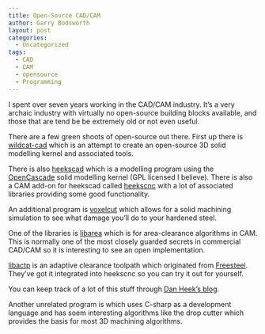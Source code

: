 ```yaml
---
title: Open-Source CAD/CAM
author: Garry Bodsworth
layout: post
categories:
  - Uncategorized
tags:
  - CAD
  - CAM
  - opensource
  - Programming
---
```

I spent over seven years working in the CAD/CAM industry. It&#8217;s a very archaic industry with virtually no open-source building blocks available, and those that are tend be be extremely old or not even useful.

There are a few green shoots of open-source out there. First up there is [wildcat-cad][1] which is an attempt to create an open-source 3D solid modelling kernel and associated tools.

There is also [heekscad][2] which is a modelling program using the [OpenCascade][3] solid modelling kernel (GPL licensed I believe). There is also a CAM add-on for heekscad called [heekscnc][4] with a lot of associated libraries providing some good functionality.

An additional program is [voxelcut][5] which allows for a solid machining simulation to see what damage you&#8217;ll do to your hardened steel.

One of the libraries is [libarea][6] which is for area-clearance algorithms in CAM. This is normally one of the most closely guarded secrets in commercial CAD/CAM so it is interesting to see an open implementation.

[libactp][7] is an adaptive clearance toolpath which originated from [Freesteel][8]. They&#8217;ve got it integrated into heekscnc so you can try it out for yourself.

You can keep track of a lot of this stuff through [Dan Heek&#8217;s blog][9].

Another unrelated program is <monocam> which uses C-sharp as a development language and has soem interesting algorithms like the drop cutter which provides the basis for most 3D machining algorithms.

 [1]: http://code.google.com/p/wildcat-cad/
 [2]: http://code.google.com/p/heekscad/
 [3]: http://www.opencascade.org/
 [4]: http://code.google.com/p/heekscnc/
 [5]: http://code.google.com/p/voxelcut/
 [6]: http://code.google.com/p/libarea/
 [7]: http://code.google.com/p/libactp/
 [8]: http://www.freesteel.co.uk
 [9]: http://heekscnc.blogspot.com/
